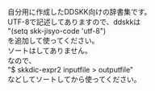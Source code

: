 自分用に作成したDDSKK向けの辞書集です。  
UTF-8で記述してありますので、ddskkは  
"(setq skk-jisyo-code 'utf-8")  
を追加して使ってください。  
ソートはしてありません。  
なので、  
"$ skkdic-expr2 inputfile > outputfile"  
などしてソートしてから使ってください。
